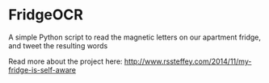 # FridgeOCR
A simple Python script to read the magnetic letters on our apartment fridge, and tweet the resulting words

Read more about the project here: http://www.rssteffey.com/2014/11/my-fridge-is-self-aware
